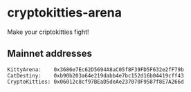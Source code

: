 # cryptokitties-arena
Make your criptokitties fight! 

## Mainnet addresses

```
KittyArena:    0x3686e7Ec62D5694A8aC05f8F39FD5F632e2fF79b
CatDestiny:    0xb90b203a64e219dabb4e7bc152d16b04419cff43
CryptoKitties: 0x06012c8cf97BEaD5deAe237070F9587f8E7A266d
```